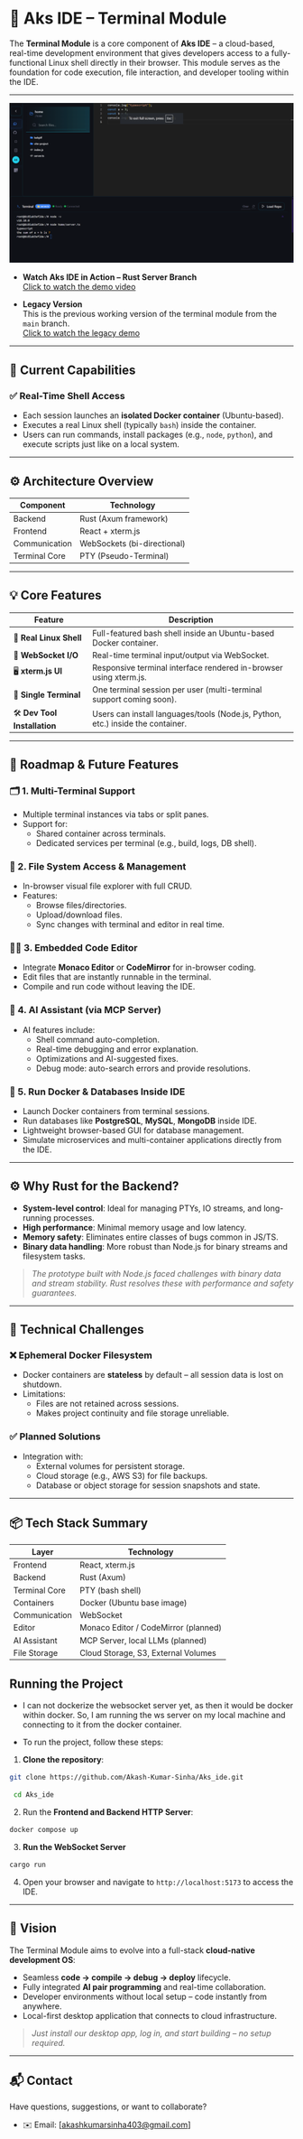 # 🧠 Aks IDE – Terminal Module

The **Terminal Module** is a core component of **Aks IDE** – a cloud-based, real-time development environment that gives developers access to a fully-functional Linux shell directly in their browser. This module serves as the foundation for code execution, file interaction, and developer tooling within the IDE.

---

![Terminal Image](image.png)

- **Watch Aks IDE in Action – Rust Server Branch**  
  [Click to watch the demo video](https://drive.google.com/file/d/1lsRfhyKzmDOu24aeY3xtF6QpcKJjdgNM/view?usp=sharing)

- **Legacy Version**  
  This is the previous working version of the terminal module from the `main` branch.  
  [Click to watch the legacy demo](https://drive.google.com/file/d/11ykA2aA7gbdgfaeedPh0G2Spd1P8DdyW/view?usp=sharing)

---

## 📌 Current Capabilities

### ✅ Real-Time Shell Access

- Each session launches an **isolated Docker container** (Ubuntu-based).
- Executes a real Linux shell (typically `bash`) inside the container.
- Users can run commands, install packages (e.g., `node`, `python`), and execute scripts just like on a local system.

---

## ⚙️ Architecture Overview

| Component     | Technology                  |
| ------------- | --------------------------- |
| Backend       | Rust (Axum framework)       |
| Frontend      | React + xterm.js            |
| Communication | WebSockets (bi-directional) |
| Terminal Core | PTY (Pseudo-Terminal)       |

---

## 💡 Core Features

| Feature                     | Description                                                                     |
| --------------------------- | ------------------------------------------------------------------------------- |
| 🐧 **Real Linux Shell**     | Full-featured bash shell inside an Ubuntu-based Docker container.               |
| 🔄 **WebSocket I/O**        | Real-time terminal input/output via WebSocket.                                  |
| 🖥️ **xterm.js UI**          | Responsive terminal interface rendered in-browser using xterm.js.               |
| 🧱 **Single Terminal**      | One terminal session per user (multi-terminal support coming soon).             |
| 🛠 **Dev Tool Installation** | Users can install languages/tools (Node.js, Python, etc.) inside the container. |

---

## 🔮 Roadmap & Future Features

### 🗂️ 1. Multi-Terminal Support

- Multiple terminal instances via tabs or split panes.
- Support for:
  - Shared container across terminals.
  - Dedicated services per terminal (e.g., build, logs, DB shell).

### 📁 2. File System Access & Management

- In-browser visual file explorer with full CRUD.
- Features:
  - Browse files/directories.
  - Upload/download files.
  - Sync changes with terminal and editor in real time.

### 🧑‍💻 3. Embedded Code Editor

- Integrate **Monaco Editor** or **CodeMirror** for in-browser coding.
- Edit files that are instantly runnable in the terminal.
- Compile and run code without leaving the IDE.

### 🤖 4. AI Assistant (via MCP Server)

- AI features include:
  - Shell command auto-completion.
  - Real-time debugging and error explanation.
  - Optimizations and AI-suggested fixes.
  - Debug mode: auto-search errors and provide resolutions.

### 🐳 5. Run Docker & Databases Inside IDE

- Launch Docker containers from terminal sessions.
- Run databases like **PostgreSQL**, **MySQL**, **MongoDB** inside IDE.
- Lightweight browser-based GUI for database management.
- Simulate microservices and multi-container applications directly from the IDE.

---

## ⚙️ Why Rust for the Backend?

- **System-level control**: Ideal for managing PTYs, IO streams, and long-running processes.
- **High performance**: Minimal memory usage and low latency.
- **Memory safety**: Eliminates entire classes of bugs common in JS/TS.
- **Binary data handling**: More robust than Node.js for binary streams and filesystem tasks.

> _The prototype built with Node.js faced challenges with binary data and stream stability. Rust resolves these with performance and safety guarantees._

---

## 🚧 Technical Challenges

### ❌ Ephemeral Docker Filesystem

- Docker containers are **stateless** by default – all session data is lost on shutdown.
- Limitations:
  - Files are not retained across sessions.
  - Makes project continuity and file storage unreliable.

### ✅ Planned Solutions

- Integration with:
  - External volumes for persistent storage.
  - Cloud storage (e.g., AWS S3) for file backups.
  - Database or object storage for session snapshots and state.

---

## 📦 Tech Stack Summary

| Layer         | Technology                           |
| ------------- | ------------------------------------ |
| Frontend      | React, xterm.js                      |
| Backend       | Rust (Axum)                          |
| Terminal Core | PTY (bash shell)                     |
| Containers    | Docker (Ubuntu base image)           |
| Communication | WebSocket                            |
| Editor        | Monaco Editor / CodeMirror (planned) |
| AI Assistant  | MCP Server, local LLMs (planned)     |
| File Storage  | Cloud Storage, S3, External Volumes  |

## Running the Project

- I can not dockerize the websocket server yet, as then it would be docker within docker. So, I am running the ws server on my local machine and connecting to it from the docker container.

- To run the project, follow these steps:

1. **Clone the repository**:

  ```bash
  git clone https://github.com/Akash-Kumar-Sinha/Aks_ide.git
  ```

  ```bash 
   cd Aks_ide
  ```

2. Run the **Frontend and Backend HTTP Server**:

  ```bash
  docker compose up
  ```

3. **Run the WebSocket Server**

  ```bash
  cargo run
  ```

4. Open your browser and navigate to `http://localhost:5173` to access the IDE.

---

## 🚀 Vision

The Terminal Module aims to evolve into a full-stack **cloud-native development OS**:

- Seamless **code → compile → debug → deploy** lifecycle.
- Fully integrated **AI pair programming** and real-time collaboration.
- Developer environments without local setup – code instantly from anywhere.
- Local-first desktop application that connects to cloud infrastructure.

> _Just install our desktop app, log in, and start building – no setup required._

---

## 📬 Contact

Have questions, suggestions, or want to collaborate?

- ✉️ Email: [akashkumarsinha403@gmail.com]
